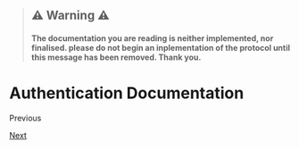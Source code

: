 > ## :warning: Warning :warning:
> #### The documentation you are reading is neither implemented, nor finalised. please do not begin an inplementation of the protocol until this message has been removed. Thank you.

# Authentication Documentation



Previous

[Next](ops.md)